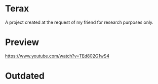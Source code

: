 # Terax
A project created at the request of my friend for research purposes only.

# Preview
https://www.youtube.com/watch?v=TEd802G1wS4

# Outdated
